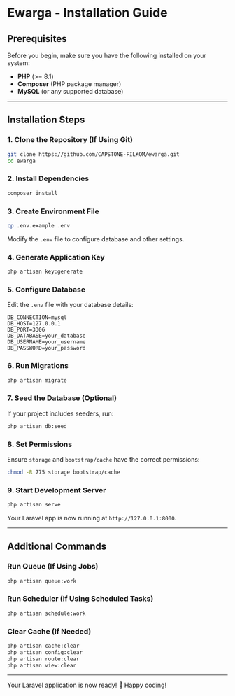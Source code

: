 # Ewarga - Installation Guide

## Prerequisites
Before you begin, make sure you have the following installed on your system:

- **PHP** (>= 8.1)
- **Composer** (PHP package manager)
- **MySQL** (or any supported database)
---

## Installation Steps

### 1. Clone the Repository (If Using Git)
```bash
git clone https://github.com/CAPSTONE-FILKOM/ewarga.git
cd ewarga
```

### 2. Install Dependencies
```bash
composer install
```

### 3. Create Environment File
```bash
cp .env.example .env
```
Modify the `.env` file to configure database and other settings.

### 4. Generate Application Key
```bash
php artisan key:generate
```

### 5. Configure Database
Edit the `.env` file with your database details:
```env
DB_CONNECTION=mysql
DB_HOST=127.0.0.1
DB_PORT=3306
DB_DATABASE=your_database
DB_USERNAME=your_username
DB_PASSWORD=your_password
```

### 6. Run Migrations
```bash
php artisan migrate
```

### 7. Seed the Database (Optional)
If your project includes seeders, run:
```bash
php artisan db:seed
```

### 8. Set Permissions
Ensure `storage` and `bootstrap/cache` have the correct permissions:
```bash
chmod -R 775 storage bootstrap/cache
```

### 9. Start Development Server
```bash
php artisan serve
```
Your Laravel app is now running at `http://127.0.0.1:8000`.

---

## Additional Commands

### Run Queue (If Using Jobs)
```bash
php artisan queue:work
```

### Run Scheduler (If Using Scheduled Tasks)
```bash
php artisan schedule:work
```

### Clear Cache (If Needed)
```bash
php artisan cache:clear
php artisan config:clear
php artisan route:clear
php artisan view:clear
```

---
Your Laravel application is now ready! 🚀 Happy coding!

